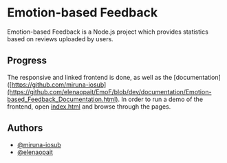# Emotion-based Feedback
Emotion-based Feedback is a Node.js project which provides statistics based on reviews uploaded by users.




## Progress
The responsive and linked frontend is done, as well as the [documentation]([https://github.com/miruna-iosub](https://github.com/elenaopait/EmoF/blob/dev/documentation/Emotion-based_Feedback_Documentation.html). In order to run a demo of the frontend, open [index.html](https://github.com/elenaopait/EmoF/blob/dev/pages/index.html) and browse through the pages.
## Authors
- [@miruna-iosub](https://github.com/miruna-iosub)
- [@elenaopait](https://github.com/elenaopait)
